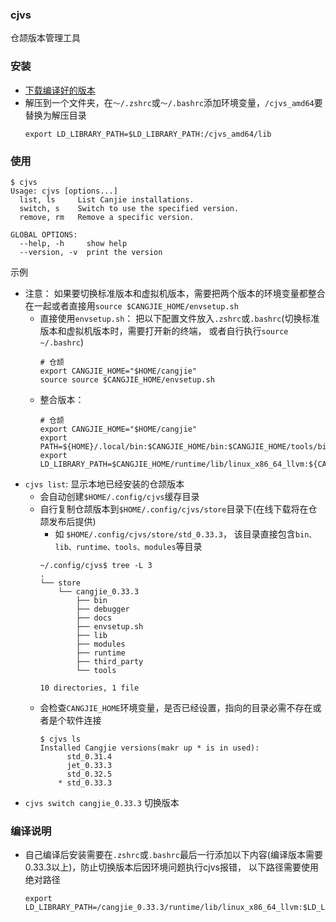 ### cjvs
仓颉版本管理工具

### 安装
- [下载编译好的版本](https://gitee.com/HW-PLLab/cjvs/releases/latest)
- 解压到一个文件夹，在`～/.zshrc`或`～/.bashrc`添加环境变量，`/cjvs_amd64`要替换为解压目录
    ```shell
    export LD_LIBRARY_PATH=$LD_LIBRARY_PATH:/cjvs_amd64/lib
    ```

### 使用
```shell
$ cjvs
Usage: cjvs [options...]
  list, ls     List Canjie installations.
  switch, s    Switch to use the specified version.
  remove, rm   Remove a specific version.

GLOBAL OPTIONS:
  --help, -h     show help
  --version, -v  print the version
```

示例
- 注意： 如果要切换标准版本和虚拟机版本，需要把两个版本的环境变量都整合在一起或者直接用`source $CANGJIE_HOME/envsetup.sh`
  - 直接使用`envsetup.sh`： 把以下配置文件放入`.zshrc`或`.bashrc`(切换标准版本和虚拟机版本时，需要打开新的终端， 或者自行执行`source ~/.bashrc`)
    ```shell
    # 仓颉
    export CANGJIE_HOME="$HOME/cangjie"
    source source $CANGJIE_HOME/envsetup.sh
    ```
  - 整合版本：
    ```shell
    # 仓颉
    export CANGJIE_HOME="$HOME/cangjie"
    export PATH=${HOME}/.local/bin:$CANGJIE_HOME/bin:$CANGJIE_HOME/tools/bin:$CANGJIE_HOME/debugger/bin:$PATH
    export LD_LIBRARY_PATH=$CANGJIE_HOME/runtime/lib/linux_x86_64_llvm:${CANGJIE_HOME}/lib/linux_x86_64_jet:${CANGJIE_HOME}/debugger/third_party/lldb/lib:$LD_LIBRARY_PATH
    ```
- `cjvs list`: 显示本地已经安装的仓颉版本
  - 会自动创建`$HOME/.config/cjvs`缓存目录
  - 自行复制仓颉版本到`$HOME/.config/cjvs/store`目录下(在线下载将在仓颉发布后提供)
    - 如 `$HOME/.config/cjvs/store/std_0.33.3`， 该目录直接包含`bin、lib、runtime、tools、modules`等目录 
    ```shell
    ~/.config/cjvs$ tree -L 3
    .
    └── store
        └── cangjie_0.33.3
            ├── bin
            ├── debugger
            ├── docs
            ├── envsetup.sh
            ├── lib
            ├── modules
            ├── runtime
            ├── third_party
            └── tools

    10 directories, 1 file
    ```
  - 会检查`CANGJIE_HOME`环境变量，是否已经设置，指向的目录必需不存在或者是个软件连接
    ```shell
    $ cjvs ls
    Installed Cangjie versions(makr up * is in used):
    	  std_0.31.4
    	  jet_0.33.3
    	  std_0.32.5
    	* std_0.33.3
    ``` 
- `cjvs switch cangjie_0.33.3` 切换版本

### 编译说明
- 自己编译后安装需要在`.zshrc`或`.bashrc`最后一行添加以下内容(编译版本需要0.33.3以上)，防止切换版本后因环境问题执行cjvs报错， 以下路径需要使用绝对路径
  ```shell
  export LD_LIBRARY_PATH=/cangjie_0.33.3/runtime/lib/linux_x86_64_llvm:$LD_LIBRARY_PATH
  ```